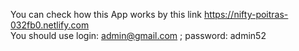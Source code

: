 You can check how this App works by this link https://nifty-poitras-032fb0.netlify.com </br>
You should use login: admin@gmail.com ; password: admin52
